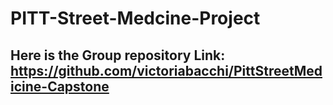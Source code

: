 # PITT-Street-Medcine-Project

## Here is the Group repository Link: https://github.com/victoriabacchi/PittStreetMedicine-Capstone
